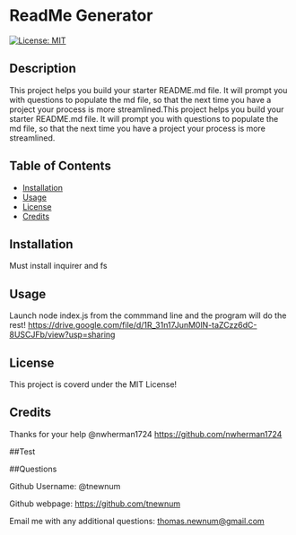 # ReadMe Generator 

[![License: MIT](https://img.shields.io/badge/License-MIT-yellow.svg)](https://opensource.org/licenses/MIT)

## Description

This project helps you build your starter README.md file. It will prompt you with questions to populate the md file, so that the next time you have a project your process is more streamlined.This project helps you build your starter README.md file. It will prompt you with questions to populate the md file, so that the next time you have a project your process is more streamlined.

## Table of Contents

- [Installation](#installation)
- [Usage](#usage)
- [License](#license)
- [Credits](#credits)

## Installation

Must install inquirer and fs

## Usage

Launch node index.js from the commmand line and the program will do the rest!
https://drive.google.com/file/d/1R_31n17JunM0lN-taZCzz6dC-8USCJFb/view?usp=sharing

## License

This project is coverd under the MIT License!

## Credits

Thanks for your help @nwherman1724 https://github.com/nwherman1724

##Test

##Questions

Github Username: @tnewnum

Github webpage: https://github.com/tnewnum

Email me with any additional questions: thomas.newnum@gmail.com